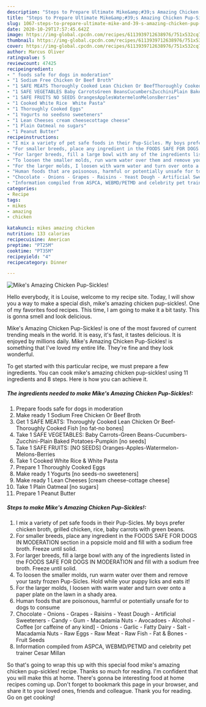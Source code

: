 ```yaml
---
description: "Steps to Prepare Ultimate Mike&amp;#39;s Amazing Chicken Pup-Sickles!"
title: "Steps to Prepare Ultimate Mike&amp;#39;s Amazing Chicken Pup-Sickles!"
slug: 1067-steps-to-prepare-ultimate-mike-and-39-s-amazing-chicken-pup-sickles
date: 2020-10-29T17:57:45.642Z
image: https://img-global.cpcdn.com/recipes/6113939712638976/751x532cq70/mikes-amazing-chicken-pup-sickles-recipe-main-photo.jpg
thumbnail: https://img-global.cpcdn.com/recipes/6113939712638976/751x532cq70/mikes-amazing-chicken-pup-sickles-recipe-main-photo.jpg
cover: https://img-global.cpcdn.com/recipes/6113939712638976/751x532cq70/mikes-amazing-chicken-pup-sickles-recipe-main-photo.jpg
author: Marcus Oliver
ratingvalue: 5
reviewcount: 47425
recipeingredient:
- " foods safe for dogs in moderation"
- "1 Sodium Free Chicken Or Beef Broth"
- "1 SAFE MEATS Thoroughly Cooked Lean Chicken Or BeefThoroughly Cooked Fish no fatno bones"
- "1 SAFE VEGETABLES Baby CarrotsGreen BeansCucumbersZucchiniPlain Baked PotatoesPumpkin no seeds"
- "1 SAFE FRUITS NO SEEDS OrangesApplesWatermelonMelonsBerries"
- "1 Cooked White Rice  White Pasta"
- "1 Thoroughly Cooked Eggs"
- "1 Yogurts no seedsno sweeteners"
- "1 Lean Cheeses cream cheesecottage cheese"
- "1 Plain Oatmeal no sugars"
- "1 Peanut Butter"
recipeinstructions:
- "I mix a variety of pet safe foods in their Pup-Sicles. My boys prefer chicken broth, grilled chicken, rice, baby carrots with green beans."
- "For smaller breeds, place any ingredient in the FOODS SAFE FOR DOGS IN MODERATION section in a popsicle mold and fill with a sodium free broth. Freeze until solid."
- "For larger breeds, fill a large bowl with any of the ingredients listed in the FOODS SAFE FOR DOGS IN MODERATION and fill with a sodium free broth. Freeze until solid."
- "To loosen the smaller molds, run warm water over them and remove your tasty frozen Pup-Sicles. Hold while your puppy licks and eats it!"
- "For the larger molds, I loosen with warm water and turn over onto a paper plate on the lawn in a shady area."
- "Human foods that are poisonous, harmful or potentially unsafe for to dogs to consume"
- "Chocolate - Onions - Grapes - Raisins - Yeast Dough - Artificial Sweeteners - Candy - Gum - Macadamia Nuts - Avocadoes - Alcohol - Coffee [or caffeine of any kind] - Onions - Garlic - Fatty Dairy - Salt - Macadamia Nuts - Raw Eggs - Raw Meat - Raw Fish - Fat &amp; Bones - Fruit Seeds"
- "Information compiled from ASPCA, WEBMD/PETMD and celebrity pet trainer Cesar Millan"
categories:
- Recipe
tags:
- mikes
- amazing
- chicken

katakunci: mikes amazing chicken 
nutrition: 133 calories
recipecuisine: American
preptime: "PT25M"
cooktime: "PT35M"
recipeyield: "4"
recipecategory: Dinner

---
```



![Mike&#39;s Amazing Chicken Pup-Sickles!](https://img-global.cpcdn.com/recipes/6113939712638976/751x532cq70/mikes-amazing-chicken-pup-sickles-recipe-main-photo.jpg)

Hello everybody, it is Louise, welcome to my recipe site. Today, I will show you a way to make a special dish, mike&#39;s amazing chicken pup-sickles!. One of my favorites food recipes. This time, I am going to make it a bit tasty. This is gonna smell and look delicious.



Mike&#39;s Amazing Chicken Pup-Sickles! is one of the most favored of current trending meals in the world. It is easy, it's fast, it tastes delicious. It is enjoyed by millions daily. Mike&#39;s Amazing Chicken Pup-Sickles! is something that I've loved my entire life. They're fine and they look wonderful.


To get started with this particular recipe, we must prepare a few ingredients. You can cook mike&#39;s amazing chicken pup-sickles! using 11 ingredients and 8 steps. Here is how you can achieve it.

<!--inarticleads1-->

##### The ingredients needed to make Mike&#39;s Amazing Chicken Pup-Sickles!:

1. Prepare  foods safe for dogs in moderation
1. Make ready 1 Sodium Free Chicken Or Beef Broth
1. Get 1 SAFE MEATS: Thoroughly Cooked Lean Chicken Or Beef-Thoroughly Cooked Fish [no fat-no bones]
1. Take 1 SAFE VEGETABLES: Baby Carrots-Green Beans-Cucumbers-Zucchini-Plain Baked Potatoes-Pumpkin [no seeds]
1. Take 1 SAFE FRUITS: [NO SEEDS] Oranges-Apples-Watermelon-Melons-Berries
1. Take 1 Cooked White Rice &amp; White Pasta
1. Prepare 1 Thoroughly Cooked Eggs
1. Make ready 1 Yogurts [no seeds-no sweeteners]
1. Make ready 1 Lean Cheeses [cream cheese-cottage cheese]
1. Take 1 Plain Oatmeal [no sugars]
1. Prepare 1 Peanut Butter




<!--inarticleads2-->

##### Steps to make Mike&#39;s Amazing Chicken Pup-Sickles!:

1. I mix a variety of pet safe foods in their Pup-Sicles. My boys prefer chicken broth, grilled chicken, rice, baby carrots with green beans.
1. For smaller breeds, place any ingredient in the FOODS SAFE FOR DOGS IN MODERATION section in a popsicle mold and fill with a sodium free broth. Freeze until solid.
1. For larger breeds, fill a large bowl with any of the ingredients listed in the FOODS SAFE FOR DOGS IN MODERATION and fill with a sodium free broth. Freeze until solid.
1. To loosen the smaller molds, run warm water over them and remove your tasty frozen Pup-Sicles. Hold while your puppy licks and eats it!
1. For the larger molds, I loosen with warm water and turn over onto a paper plate on the lawn in a shady area.
1. Human foods that are poisonous, harmful or potentially unsafe for to dogs to consume
1. Chocolate - Onions - Grapes - Raisins - Yeast Dough - Artificial Sweeteners - Candy - Gum - Macadamia Nuts - Avocadoes - Alcohol - Coffee [or caffeine of any kind] - Onions - Garlic - Fatty Dairy - Salt - Macadamia Nuts - Raw Eggs - Raw Meat - Raw Fish - Fat &amp; Bones - Fruit Seeds
1. Information compiled from ASPCA, WEBMD/PETMD and celebrity pet trainer Cesar Millan




So that's going to wrap this up with this special food mike&#39;s amazing chicken pup-sickles! recipe. Thanks so much for reading. I'm confident that you will make this at home. There's gonna be interesting food at home recipes coming up. Don't forget to bookmark this page in your browser, and share it to your loved ones, friends and colleague. Thank you for reading. Go on get cooking!
